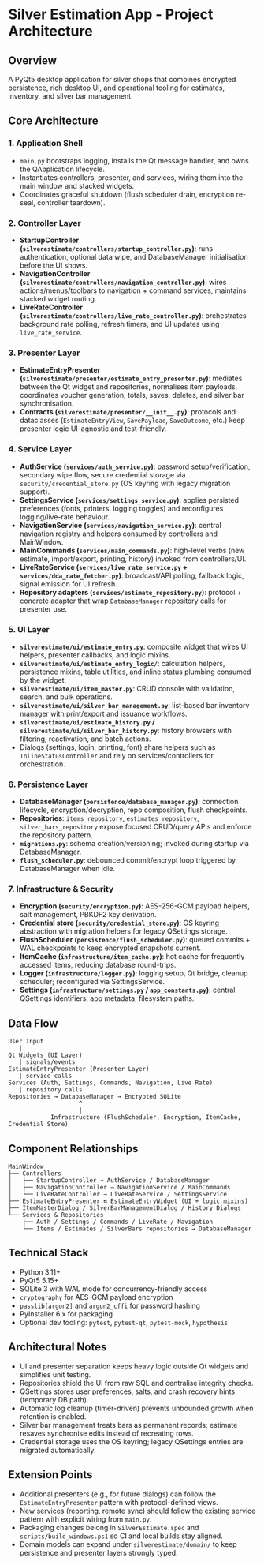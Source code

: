 # Silver Estimation App - Project Architecture

## Overview

A PyQt5 desktop application for silver shops that combines encrypted persistence, rich desktop UI, and operational tooling for estimates, inventory, and silver bar management.

## Core Architecture

### 1. Application Shell
- `main.py` bootstraps logging, installs the Qt message handler, and owns the QApplication lifecycle.
- Instantiates controllers, presenter, and services, wiring them into the main window and stacked widgets.
- Coordinates graceful shutdown (flush scheduler drain, encryption re-seal, controller teardown).

### 2. Controller Layer
- **StartupController (`silverestimate/controllers/startup_controller.py`)**: runs authentication, optional data wipe, and DatabaseManager initialisation before the UI shows.
- **NavigationController (`silverestimate/controllers/navigation_controller.py`)**: wires actions/menus/toolbars to navigation + command services, maintains stacked widget routing.
- **LiveRateController (`silverestimate/controllers/live_rate_controller.py`)**: orchestrates background rate polling, refresh timers, and UI updates using `live_rate_service`.

### 3. Presenter Layer
- **EstimateEntryPresenter (`silverestimate/presenter/estimate_entry_presenter.py`)**: mediates between the Qt widget and repositories, normalises item payloads, coordinates voucher generation, totals, saves, deletes, and silver bar synchronisation.
- **Contracts (`silverestimate/presenter/__init__.py`)**: protocols and dataclasses (`EstimateEntryView`, `SavePayload`, `SaveOutcome`, etc.) keep presenter logic UI-agnostic and test-friendly.

### 4. Service Layer
- **AuthService (`services/auth_service.py`)**: password setup/verification, secondary wipe flow, secure credential storage via `security/credential_store.py` (OS keyring with legacy migration support).
- **SettingsService (`services/settings_service.py`)**: applies persisted preferences (fonts, printers, logging toggles) and reconfigures logging/live-rate behaviour.
- **NavigationService (`services/navigation_service.py`)**: central navigation registry and helpers consumed by controllers and MainWindow.
- **MainCommands (`services/main_commands.py`)**: high-level verbs (new estimate, import/export, printing, history) invoked from controllers/UI.
- **LiveRateService (`services/live_rate_service.py` + `services/dda_rate_fetcher.py`)**: broadcast/API polling, fallback logic, signal emission for UI refresh.
- **Repository adapters (`services/estimate_repository.py`)**: protocol + concrete adapter that wrap `DatabaseManager` repository calls for presenter use.

### 5. UI Layer
- **`silverestimate/ui/estimate_entry.py`**: composite widget that wires UI helpers, presenter callbacks, and logic mixins.
- **`silverestimate/ui/estimate_entry_logic/`**: calculation helpers, persistence mixins, table utilities, and inline status plumbing consumed by the widget.
- **`silverestimate/ui/item_master.py`**: CRUD console with validation, search, and bulk operations.
- **`silverestimate/ui/silver_bar_management.py`**: list-based bar inventory manager with print/export and issuance workflows.
- **`silverestimate/ui/estimate_history.py` / `silverestimate/ui/silver_bar_history.py`**: history browsers with filtering, reactivation, and batch actions.
- Dialogs (settings, login, printing, font) share helpers such as `InlineStatusController` and rely on services/controllers for orchestration.

### 6. Persistence Layer
- **DatabaseManager (`persistence/database_manager.py`)**: connection lifecycle, encryption/decryption, repo composition, flush checkpoints.
- **Repositories**: `items_repository`, `estimates_repository`, `silver_bars_repository` expose focused CRUD/query APIs and enforce the repository pattern.
- **`migrations.py`**: schema creation/versioning; invoked during startup via DatabaseManager.
- **`flush_scheduler.py`**: debounced commit/encrypt loop triggered by DatabaseManager when idle.

### 7. Infrastructure & Security
- **Encryption (`security/encryption.py`)**: AES-256-GCM payload helpers, salt management, PBKDF2 key derivation.
- **Credential store (`security/credential_store.py`)**: OS keyring abstraction with migration helpers for legacy QSettings storage.
- **FlushScheduler (`persistence/flush_scheduler.py`)**: queued commits + WAL checkpoints to keep encrypted snapshots current.
- **ItemCache (`infrastructure/item_cache.py`)**: hot cache for frequently accessed items, reducing database round-trips.
- **Logger (`infrastructure/logger.py`)**: logging setup, Qt bridge, cleanup scheduler; reconfigured via SettingsService.
- **Settings (`infrastructure/settings.py` / `app_constants.py`)**: central QSettings identifiers, app metadata, filesystem paths.

## Data Flow

```
User Input
   |
Qt Widgets (UI Layer)
   | signals/events
EstimateEntryPresenter (Presenter Layer)
   | service calls
Services (Auth, Settings, Commands, Navigation, Live Rate)
   | repository calls
Repositories → DatabaseManager → Encrypted SQLite
                    ^
                    |
            Infrastructure (FlushScheduler, Encryption, ItemCache, Credential Store)
```

## Component Relationships

```
MainWindow
├── Controllers
│   ├── StartupController → AuthService / DatabaseManager
│   ├── NavigationController → NavigationService / MainCommands
│   └── LiveRateController → LiveRateService / SettingsService
├── EstimateEntryPresenter ⇆ EstimateEntryWidget (UI + logic mixins)
├── ItemMasterDialog / SilverBarManagementDialog / History Dialogs
└── Services & Repositories
    ├── Auth / Settings / Commands / LiveRate / Navigation
    └── Items / Estimates / SilverBars repositories → DatabaseManager
```

## Technical Stack
- Python 3.11+
- PyQt5 5.15+
- SQLite 3 with WAL mode for concurrency-friendly access
- `cryptography` for AES-GCM payload encryption
- `passlib[argon2]` and `argon2_cffi` for password hashing
- PyInstaller 6.x for packaging
- Optional dev tooling: `pytest`, `pytest-qt`, `pytest-mock`, `hypothesis`

## Architectural Notes
- UI and presenter separation keeps heavy logic outside Qt widgets and simplifies unit testing.
- Repositories shield the UI from raw SQL and centralise integrity checks.
- QSettings stores user preferences, salts, and crash recovery hints (temporary DB path).
- Automatic log cleanup (timer-driven) prevents unbounded growth when retention is enabled.
- Silver bar management treats bars as permanent records; estimate resaves synchronise edits instead of recreating rows.
- Credential storage uses the OS keyring; legacy QSettings entries are migrated automatically.

## Extension Points
- Additional presenters (e.g., for future dialogs) can follow the `EstimateEntryPresenter` pattern with protocol-defined views.
- New services (reporting, remote sync) should follow the existing service pattern with explicit wiring from `main.py`.
- Packaging changes belong in `SilverEstimate.spec` and `scripts/build_windows.ps1` so CI and local builds stay aligned.
- Domain models can expand under `silverestimate/domain/` to keep persistence and presenter layers strongly typed.
